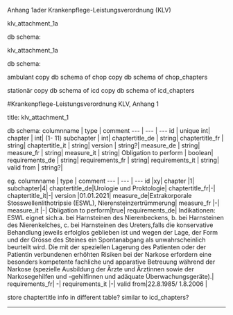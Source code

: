 Anhang 1ader Krankenpflege-Leistungsverordnung (KLV)

klv_attachment_1a

db schema:



klv_attachment_1a

db schema:

ambulant
	copy db schema of chop
	copy db schema of chop_chapters

stationär
	copy db schema of icd
	copy db schema of icd_chapters
	

#Krankenpflege-Leistungsverordnung KLV, Anhang 1

title: klv_attachment_1

db schema:
columnname | type | comment
--- | --- | ---
id | unique int| 
chapter | int| (1- 11)
subchapter | int| 
chaptertitle_de | string| 
chaptertitle_fr | string| 
chaptertitle_it | string| 
version | string?| 
measure_de | string| 
measure_fr | string| 
measure_it | string| 
Obligation to perform |  boolean| 
requirements_de | string| 
requirements_fr | string| 
requirements_it | string| 
valid from | string?| 
					
eg.
columnname | type | comment
--- | --- | ---
id |xy|
chapter |1|
subchapter|4|
chaptertitle_de|Urologie und Proktologie|
chaptertitle_fr|-|
chaptertitle_it|-|
version |01.01.2021|
measure_de|Extrakorporale Stosswellenlithotripsie (ESWL), Nierensteinzertrümmerung|
measure_fr |-|
measure_it |-|
Obligation to perform|true|
requirements_de| Indikationen: ESWL eignet sich:a. bei Harnsteinen des Nierenbeckens, b. bei Harnsteinen des Nierenkelches, c. bei Harnsteinen des Ureters,falls die konservative Behandlung jeweils erfolglos geblieben ist und wegen der Lage, der Form und der Grösse des Steines ein Spontanabgang als unwahrscheinlich beurteilt wird. Die mit der speziellen Lagerung des Patienten oder der Patientin verbundenen erhöhten Risiken bei der Narkose erfordern eine besonders kompetente fachliche und apparative Betreuung während der Narkose (spezielle Ausbildung der Ärzte und Ärztinnen sowie der Narkosegehilfen und -gehilfinnen und adäquate Überwachungsgeräte).|
requirements_fr| -|
requirements_it	|-|	
valid from|22.8.1985/ 1.8.2006 	|



store chaptertitle info in different table? similar to icd_chapters?

---
